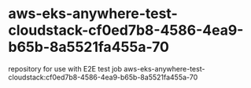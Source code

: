 # aws-eks-anywhere-test-cloudstack-cf0ed7b8-4586-4ea9-b65b-8a5521fa455a-70
repository for use with E2E test job aws-eks-anywhere-test-cloudstack:cf0ed7b8-4586-4ea9-b65b-8a5521fa455a-70

